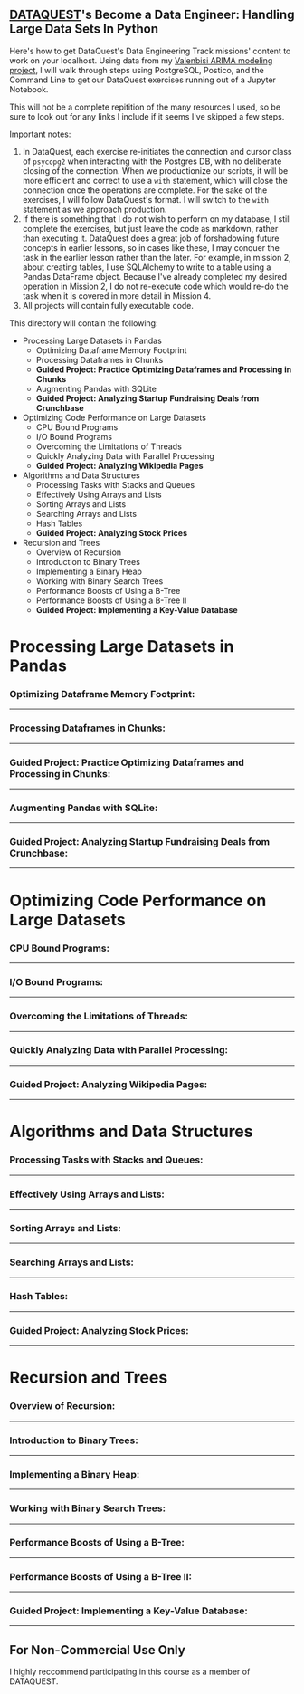 <a href = "https://www.dataquest.io/home">DATAQUEST</a>'s Become a Data Engineer: Handling Large Data Sets In Python
------
Here's how to get DataQuest's Data Engineering Track missions' content to work on your localhost.
Using data from my <a href = "https://github.com/nmolivo/valencia-data-projects/tree/master/valenbisi">Valenbisi ARIMA modeling project</a>, I will walk through steps using PostgreSQL, Postico, and the Command Line to get our DataQuest exercises running out of a Jupyter Notebook. 

This will not be a complete repitition of the many resources I used, so be sure to look out for any links I include if it seems I've skipped a few steps.

Important notes: 
1. In DataQuest, each exercise re-initiates the connection and cursor class of `psycopg2` when interacting with the Postgres DB, with no deliberate closing of the connection. When we productionize our scripts, it will be more efficient and correct to use a `with` statement, which will close the connection once the operations are complete. For the sake of the exercises, I will follow DataQuest's format. I will switch to the `with` statement as we approach production.<br>
2. If there is something that I do not wish to perform on my database, I still complete the exercises, but just leave the code as markdown, rather than executing it. DataQuest does a great job of forshadowing future concepts in earlier lessons, so in cases like these, I may conquer the task in the earlier lesson rather than the later. For example, in mission 2, about creating tables, I use SQLAlchemy to write to a table using a Pandas DataFrame object. Because I've already completed my desired operation in Mission 2, I do not re-execute code which would re-do the task when it is covered in more detail in Mission 4.
3. All projects will contain fully executable code.

This directory will contain the following:
 * Processing Large Datasets in Pandas
    * Optimizing Dataframe Memory Footprint
    * Processing Dataframes in Chunks
    * <b>Guided Project: Practice Optimizing Dataframes and Processing in Chunks</b>
    * Augmenting Pandas with SQLite
    * <b>Guided Project: Analyzing Startup Fundraising Deals from Crunchbase</b>
  * Optimizing Code Performance on Large Datasets
    * CPU Bound Programs
    * I/O Bound Programs
    * Overcoming the Limitations of Threads
    * Quickly Analyzing Data with Parallel Processing
    * <b>Guided Project: Analyzing Wikipedia Pages</b>
  * Algorithms and Data Structures
    * Processing Tasks with Stacks and Queues
    * Effectively Using Arrays and Lists
    * Sorting Arrays and Lists
    * Searching Arrays and Lists
    * Hash Tables
    * <b>Guided Project: Analyzing Stock Prices</b>
  * Recursion and Trees
    * Overview of Recursion
    * Introduction to Binary Trees
    * Implementing a Binary Heap
    * Working with Binary Search Trees
    * Performance Boosts of Using a B-Tree
    * Performance Boosts of Using a B-Tree II
    * <b>Guided Project: Implementing a Key-Value Database</b>
    
# Processing Large Datasets in Pandas

### Optimizing Dataframe Memory Footprint:
------

### Processing Dataframes in Chunks:
------

### Guided Project: Practice Optimizing Dataframes and Processing in Chunks:
------

### Augmenting Pandas with SQLite:
------

### Guided Project: Analyzing Startup Fundraising Deals from Crunchbase:
------

# Optimizing Code Performance on Large Datasets

### CPU Bound Programs:
------

### I/O Bound Programs:
------

### Overcoming the Limitations of Threads:
------

### Quickly Analyzing Data with Parallel Processing:
------

### Guided Project: Analyzing Wikipedia Pages:
------

# Algorithms and Data Structures

### Processing Tasks with Stacks and Queues:
------

### Effectively Using Arrays and Lists:
------

### Sorting Arrays and Lists:
------

### Searching Arrays and Lists:
------

### Hash Tables:
------

### Guided Project: Analyzing Stock Prices:
------

# Recursion and Trees

### Overview of Recursion:
------

### Introduction to Binary Trees:
------

### Implementing a Binary Heap:
------

### Working with Binary Search Trees:
------

### Performance Boosts of Using a B-Tree:
------

### Performance Boosts of Using a B-Tree II:
------

### Guided Project: Implementing a Key-Value Database:
------


For Non-Commercial Use Only
------
I highly reccommend participating in this course as a member of DATAQUEST.
